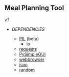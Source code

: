 ## Meal Planning Tool ##

_v1_

* _DEPENDENCIES_

  * [PIL](https://pillow.readthedocs.io) (beta)
    * io 
  * [requests](https://requests.readthedocs.io)
  * [PySimpleGUI](https://pysimplegui.org)
  * [webbrowser](https://docs.python.org/3/library/webbrowser.html)
  * [json](https://docs.python.org/3/library/json.html)
  * [random](https://docs.python.org/3/library/random.html)
